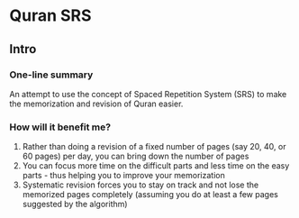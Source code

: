 # Quran SRS

## Intro

### One-line summary
An attempt to use the concept of Spaced Repetition System (SRS) to make the memorization and revision of Quran easier. 

### How will it benefit me?
1. Rather than doing a revision of a fixed number of pages (say 20, 40, or 60 pages) per day, you can bring down the number of pages
2. You can focus more time on the difficult parts and less time on the easy parts - thus helping you to improve your memorization
3. Systematic revision forces you to stay on track and not lose the memorized pages completely (assuming you do at least a few pages suggested by the algorithm)

